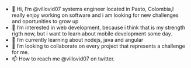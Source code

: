 - 👋 Hi, I’m @villovid07 systems engineer located in Pasto, Colombia,I really enjoy working on software and i am looking for new challenges and oportunities to grow up
- 👀 I’m interested in web development, because i think that is my strength rigth now, but i want to learn about mobile development some day.
- 🌱 I’m currently learning about nodejs, java and angular 
- 💞️ I’m looking to collaborate on every project that represents a challenge for me.
- 📫 How to reach me @villovid07 on twitter. 

<!---
villovid07/villovid07 is a ✨ special ✨ repository because its `README.md` (this file) appears on your GitHub profile.
You can click the Preview link to take a look at your changes.
--->
